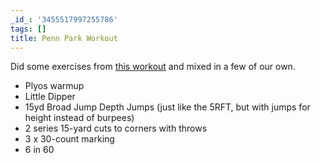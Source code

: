 ```yaml
---
_id_: '3455517997255786'
tags: []
title: Penn Park Workout
---
```


Did some exercises from [this workout](http://ponyshape.blogspot.com/2011/05/wow-050911.html) and mixed in a few of our own.

- Plyos warmup
- Little Dipper
- 15yd Broad Jump Depth Jumps (just like the 5RFT, but with jumps for height instead of burpees)
- 2 series 15-yard cuts to corners with throws
- 3 x 30-count marking
- 6 in 60
